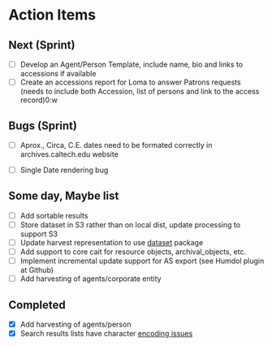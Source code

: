 
# Action Items

## Next (Sprint)

+ [ ] Develop an Agent/Person Template, include name, bio and links to accessions if available
+ [ ] Create an accessions report for Loma to answer Patrons requests (needs to include both Accession, list of persons and link to the access record)0:w

## Bugs (Sprint)

+ [ ] Aprox., Circa, C.E. dates need to be formated correctly in archives.caltech.edu website
+ [ ] Single Date rendering bug


## Some day, Maybe list

+ [ ] Add sortable results
+ [ ] Store dataset in S3 rather than on local dist, update processing to support S3
+ [ ] Update harvest representation to use [dataset](https://caltechlibrary.github.io/dataset) package
+ [ ] Add support to core cait for resource objects, archival_objects, etc.
+ [ ] Implement incremental update support for AS export (see Humdol plugin at Github)
+ [ ] Add harvesting of agents/corporate entity
 
## Completed

+ [x] Add harvesting of agents/person
+ [x] Search results lists have character [encoding issues](http://archives.caltech.edu/search/basic/?q=Marble&-search.x=7&-search.y=0)
